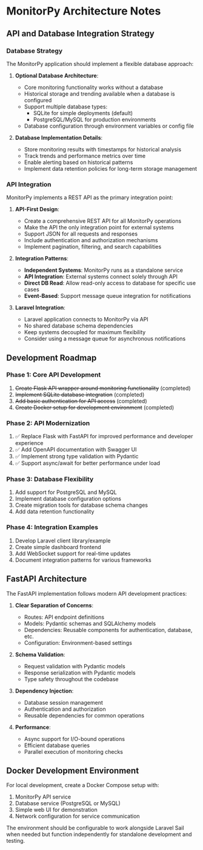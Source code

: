 # MonitorPy Architecture Notes

## API and Database Integration Strategy

### Database Strategy

The MonitorPy application should implement a flexible database approach:

1. **Optional Database Architecture**:
   - Core monitoring functionality works without a database
   - Historical storage and trending available when a database is configured
   - Support multiple database types:
     - SQLite for simple deployments (default)
     - PostgreSQL/MySQL for production environments
   - Database configuration through environment variables or config file

2. **Database Implementation Details**:
   - Store monitoring results with timestamps for historical analysis
   - Track trends and performance metrics over time
   - Enable alerting based on historical patterns
   - Implement data retention policies for long-term storage management

### API Integration

MonitorPy implements a REST API as the primary integration point:

1. **API-First Design**:
   - Create a comprehensive REST API for all MonitorPy operations
   - Make the API the only integration point for external systems
   - Support JSON for all requests and responses
   - Include authentication and authorization mechanisms
   - Implement pagination, filtering, and search capabilities

2. **Integration Patterns**:
   - **Independent Systems**: MonitorPy runs as a standalone service
   - **API Integration**: External systems connect solely through API
   - **Direct DB Read**: Allow read-only access to database for specific use cases
   - **Event-Based**: Support message queue integration for notifications

3. **Laravel Integration**:
   - Laravel application connects to MonitorPy via API
   - No shared database schema dependencies
   - Keep systems decoupled for maximum flexibility
   - Consider using a message queue for asynchronous notifications

## Development Roadmap

### Phase 1: Core API Development
1. ~~Create Flask API wrapper around monitoring functionality~~ (completed)
2. ~~Implement SQLite database integration~~ (completed)
3. ~~Add basic authentication for API access~~ (completed)
4. ~~Create Docker setup for development environment~~ (completed)

### Phase 2: API Modernization
1. ✅ Replace Flask with FastAPI for improved performance and developer experience
2. ✅ Add OpenAPI documentation with Swagger UI
3. ✅ Implement strong type validation with Pydantic
4. ✅ Support async/await for better performance under load

### Phase 3: Database Flexibility
1. Add support for PostgreSQL and MySQL
2. Implement database configuration options
3. Create migration tools for database schema changes
4. Add data retention functionality

### Phase 4: Integration Examples
1. Develop Laravel client library/example
2. Create simple dashboard frontend
3. Add WebSocket support for real-time updates
4. Document integration patterns for various frameworks

## FastAPI Architecture

The FastAPI implementation follows modern API development practices:

1. **Clear Separation of Concerns**:
   - Routes: API endpoint definitions
   - Models: Pydantic schemas and SQLAlchemy models
   - Dependencies: Reusable components for authentication, database, etc.
   - Configuration: Environment-based settings

2. **Schema Validation**:
   - Request validation with Pydantic models
   - Response serialization with Pydantic models
   - Type safety throughout the codebase

3. **Dependency Injection**:
   - Database session management
   - Authentication and authorization
   - Reusable dependencies for common operations

4. **Performance**:
   - Async support for I/O-bound operations
   - Efficient database queries
   - Parallel execution of monitoring checks

## Docker Development Environment

For local development, create a Docker Compose setup with:

1. MonitorPy API service
2. Database service (PostgreSQL or MySQL)
3. Simple web UI for demonstration
4. Network configuration for service communication

The environment should be configurable to work alongside Laravel Sail when needed but function independently for standalone development and testing.